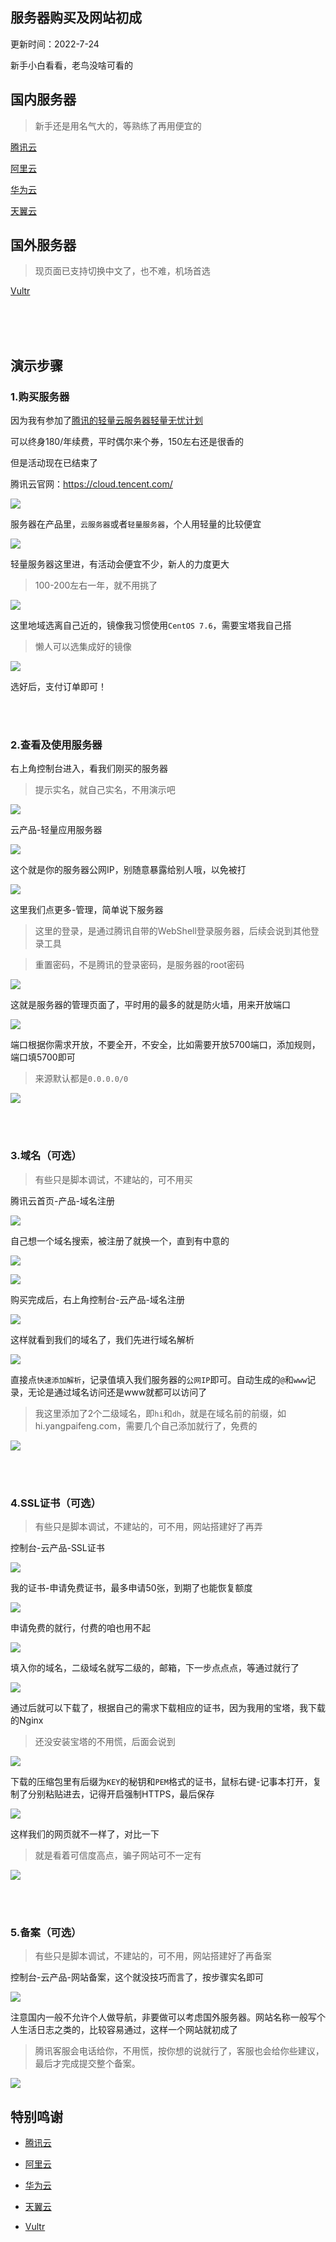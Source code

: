 ## 服务器购买及网站初成


更新时间：2022-7-24


新手小白看看，老鸟没啥可看的



## 国内服务器

> 新手还是用名气大的，等熟练了再用便宜的

[腾讯云](https://cloud.tencent.com/)

[阿里云](https://www.aliyun.com/)

[华为云](https://activity.huaweicloud.com/)

[天翼云](https://www.ctyun.cn/)



## 国外服务器

> 现页面已支持切换中文了，也不难，机场首选

[Vultr](https://www.vultr.com/)

</br>
</br>
</br>

## 演示步骤


### 1.购买服务器

因为我有参加了[腾讯的轻量云服务器轻量无忧计划](https://cloud.tencent.com/act/lighthouse?fromSource=gwzcw.1293314.1293314.1293314)

可以终身180/年续费，平时偶尔来个券，150左右还是很香的

但是活动现在已结束了


腾讯云官网：https://cloud.tencent.com/


![](https://ghproxy.com/https://raw.githubusercontent.com/Yiov/notes/main/ECS/tencent.png)


服务器在产品里，`云服务器`或者`轻量服务器`，个人用轻量的比较便宜

![](https://ghproxy.com/https://raw.githubusercontent.com/Yiov/notes/main/ECS/ecs-01.png)


轻量服务器这里进，有活动会便宜不少，新人的力度更大

> 100-200左右一年，就不用挑了

![](https://ghproxy.com/https://raw.githubusercontent.com/Yiov/notes/main/ECS/ecs-02.png)



这里地域选离自己近的，镜像我习惯使用`CentOS 7.6`，需要宝塔我自己搭

> 懒人可以选集成好的镜像

![](https://ghproxy.com/https://raw.githubusercontent.com/Yiov/notes/main/ECS/ecs-03.png)



选好后，支付订单即可！



</br>
</br>

### 2.查看及使用服务器


右上角控制台进入，看我们刚买的服务器

> 提示实名，就自己实名，不用演示吧

![](https://ghproxy.com/https://raw.githubusercontent.com/Yiov/notes/main/ECS/ecs-04.png)


云产品-轻量应用服务器

![](https://ghproxy.com/https://raw.githubusercontent.com/Yiov/notes/main/ECS/ecs-05.png)


这个就是你的服务器公网IP，别随意暴露给别人哦，以免被打

![](https://ghproxy.com/https://raw.githubusercontent.com/Yiov/notes/main/ECS/ecs-06.png)


这里我们点更多-管理，简单说下服务器

> 这里的登录，是通过腾讯自带的WebShell登录服务器，后续会说到其他登录工具

> 重置密码，不是腾讯的登录密码，是服务器的root密码

![](https://ghproxy.com/https://raw.githubusercontent.com/Yiov/notes/main/ECS/ecs-07.png)


这就是服务器的管理页面了，平时用的最多的就是防火墙，用来开放端口

![](https://ghproxy.com/https://raw.githubusercontent.com/Yiov/notes/main/ECS/ecs-08.png)


端口根据你需求开放，不要全开，不安全，比如需要开放5700端口，添加规则，端口填5700即可

> 来源默认都是`0.0.0.0/0`

![](https://ghproxy.com/https://raw.githubusercontent.com/Yiov/notes/main/ECS/ecs-09.png)



</br>
</br>

### 3.域名（可选）

> 有些只是脚本调试，不建站的，可不用买

腾讯云首页-产品-域名注册


![](https://ghproxy.com/https://raw.githubusercontent.com/Yiov/notes/main/ECS/ecs-10.png)


自己想一个域名搜索，被注册了就换一个，直到有中意的

![](https://ghproxy.com/https://raw.githubusercontent.com/Yiov/notes/main/ECS/ecs-11.png)

![](https://ghproxy.com/https://raw.githubusercontent.com/Yiov/notes/main/ECS/ecs-12.png)


购买完成后，右上角控制台-云产品-域名注册

![](https://ghproxy.com/https://raw.githubusercontent.com/Yiov/notes/main/ECS/ecs-13.png)


这样就看到我们的域名了，我们先进行域名解析

![](https://ghproxy.com/https://raw.githubusercontent.com/Yiov/notes/main/ECS/ecs-14.png)


直接点`快速添加解析`，记录值填入我们服务器的`公网IP`即可。自动生成的`@`和`www`记录，无论是通过域名访问还是www就都可以访问了

> 我这里添加了2个二级域名，即`hi`和`dh`，就是在域名前的前缀，如hi.yangpaifeng.com，需要几个自己添加就行了，免费的


![](https://ghproxy.com/https://raw.githubusercontent.com/Yiov/notes/main/ECS/ecs-15.png)



</br>
</br>

### 4.SSL证书（可选）

> 有些只是脚本调试，不建站的，可不用，网站搭建好了再弄

控制台-云产品-SSL证书

![](https://ghproxy.com/https://raw.githubusercontent.com/Yiov/notes/main/ECS/ecs-16.png)


我的证书-申请免费证书，最多申请50张，到期了也能恢复额度

![](https://ghproxy.com/https://raw.githubusercontent.com/Yiov/notes/main/ECS/ecs-17.png)

申请免费的就行，付费的咱也用不起

![](https://ghproxy.com/https://raw.githubusercontent.com/Yiov/notes/main/ECS/ecs-18.png)


填入你的域名，二级域名就写二级的，邮箱，下一步点点点，等通过就行了

![](https://ghproxy.com/https://raw.githubusercontent.com/Yiov/notes/main/ECS/ecs-19.png)


通过后就可以下载了，根据自己的需求下载相应的证书，因为我用的宝塔，我下载的Nginx

> 还没安装宝塔的不用慌，后面会说到


![](https://ghproxy.com/https://raw.githubusercontent.com/Yiov/notes/main/ECS/ecs-20.png)


下载的压缩包里有后缀为`KEY`的秘钥和`PEM`格式的证书，鼠标右键-记事本打开，复制了分别粘贴进去，记得开启强制HTTPS，最后保存

![](https://ghproxy.com/https://raw.githubusercontent.com/Yiov/notes/main/ECS/ecs-21.png)


这样我们的网页就不一样了，对比一下

> 就是看着可信度高点，骗子网站可不一定有

![](https://ghproxy.com/https://raw.githubusercontent.com/Yiov/notes/main/ECS/ecs-22.png)


</br>
</br>

### 5.备案（可选）

> 有些只是脚本调试，不建站的，可不用，网站搭建好了再备案

控制台-云产品-网站备案，这个就没技巧而言了，按步骤实名即可

![](https://ghproxy.com/https://raw.githubusercontent.com/Yiov/notes/main/ECS/ecs-23.png)


注意国内一般不允许个人做导航，非要做可以考虑国外服务器。网站名称一般写个人生活日志之类的，比较容易通过，这样一个网站就初成了

> 腾讯客服会电话给你，不用慌，按你想的说就行了，客服也会给你些建议，最后才完成提交整个备案。

![](https://ghproxy.com/https://raw.githubusercontent.com/Yiov/notes/main/ECS/ecs-24.png)






## 特别鸣谢

* [腾讯云](https://cloud.tencent.com/)

* [阿里云](https://www.aliyun.com/)

* [华为云](https://activity.huaweicloud.com/)

* [天翼云](https://www.ctyun.cn/)

* [Vultr](https://www.vultr.com/)